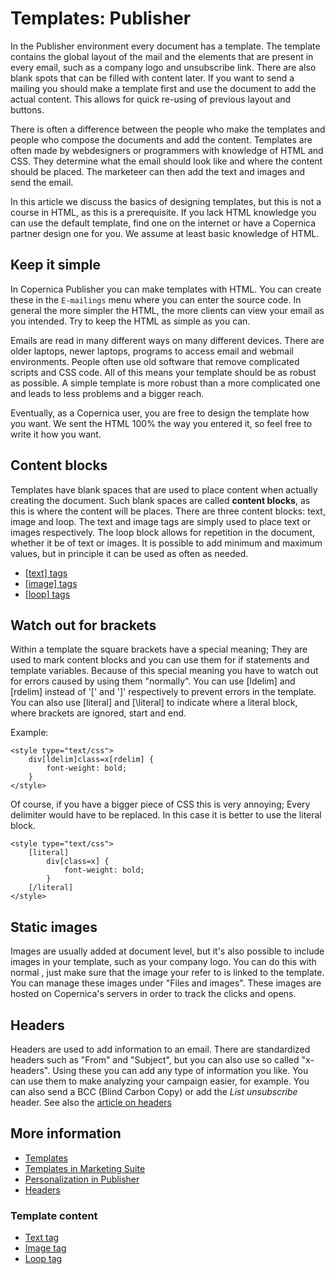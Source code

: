 # Templates: Publisher

In the Publisher environment every document has a template. 
The template contains the global layout of the mail and the elements 
that are present in every email, such as a company logo and unsubscribe 
link. There are also blank spots that can be filled with content later. 
If you want to send a mailing you should make a template first and use 
the document to add the actual content. This allows for quick re-using 
of previous layout and buttons.

There is often a difference between the people who make the templates and 
people who compose the documents and add the content. Templates are often 
made by webdesigners or programmers with knowledge of HTML and CSS. They 
determine what the email should look like and where the content should be placed. 
The marketeer can then add the text and images and send the email.

In this article we discuss the basics of designing templates, but this 
is not a course in HTML, as this is a prerequisite. If you lack HTML knowledge 
you can use the default template, find one on the internet or have a Copernica 
partner design one for you. We assume at least basic knowledge of HTML.

## Keep it simple

In Copernica Publisher you can make templates with HTML. You can create 
these in the `E-mailings` menu where you can enter the source code. In 
general the more simpler the HTML, the more clients can view your email 
as you intended. Try to keep the HTML as simple as you can. 

Emails are read in many different ways on many different devices. There are 
older laptops, newer laptops, programs to access email and webmail environments. 
People often use old software that remove complicated scripts and CSS code. 
All of this means your template should be as robust as possible. A simple 
template is more robust than a more complicated one and leads to less problems 
and a bigger reach.

Eventually, as a Copernica user, you are free to design the template how 
you want. We sent the HTML 100% the way you entered it, so feel free to 
write it how you want. 

## Content blocks

Templates have blank spaces that are used to place content when actually 
creating the document. Such blank spaces are called **content blocks**, 
as this is where the content will be places. There are three content 
blocks: text, image and loop. The text and image tags are simply used 
to place text or images respectively. The loop block allows for repetition 
in the document, whether it be of text or images. It is possible to add 
minimum and maximum values, but in principle it can be used as often as 
needed.

* [[text] tags](./text-tag)
* [[image] tags](./image-tag)
* [[loop] tags](./loop-tag)

## Watch out for brackets

Within a template the square brackets have a special meaning; They are 
used to mark content blocks and you can use them for if statements and 
template variables. Because of this special meaning you have to watch out 
for errors caused by using them "normally". You can use [ldelim] and [rdelim] 
instead of '[' and ']' respectively to prevent errors in the template. 
You can also use [literal] and [\literal] to indicate where a literal block, 
where brackets are ignored, start and end.

Example:

    <style type="text/css">
        div[ldelim]class=x[rdelim] {
            font-weight: bold;
        }
    </style>
    
Of course, if you have a bigger piece of CSS this is very annoying; Every 
delimiter would have to be replaced. In this case it is better to use the 
literal block.

    <style type="text/css">
        [literal]
            div[class=x] {
                font-weight: bold;
            }
        [/literal]
    </style>
    
## Static images

Images are usually added at document level, but it's also possible to 
include images in your template, such as your company logo. You can 
do this with normal <img>, just make sure that the image your refer to 
is linked to the template. You can manage these images under "Files and images". 
These images are hosted on Copernica's servers in order to track the clicks 
and opens.

## Headers

Headers are used to add information to an email. There are standardized 
headers such as "From" and "Subject", but you can also use so called "x-headers". 
Using these you can add any type of information you like. You can use them 
to make analyzing your campaign easier, for example. You can also send 
a BCC (Blind Carbon Copy) or add the *List unsubscribe* header. See 
also the [article on headers](./headers)

## More information

* [Templates](./templates)
* [Templates in Marketing Suite](./templates-marketing-suite)
* [Personalization in Publisher](personalizing-your-newsletter-in-the-publisher)
* [Headers](./headers)

### Template content

* [Text tag](text-tag)
* [Image tag](image-tag)
* [Loop tag](loop-tag)
